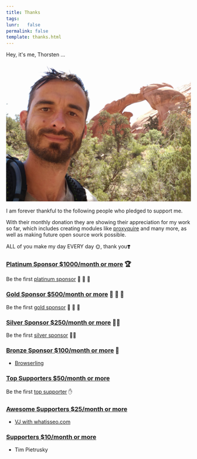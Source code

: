 ```yaml
---
title: Thanks
tags:
lunr:   false
permalink: false
template: thanks.html
---
```


Hey, it's me, Thorsten ...

<img src="img/portrait-with-support.jpg" alt="profile-pic" class="thanks-profile">

I am forever thankful to the following people who pledged to support me.

With their monthly donation they are showing their appreciation for my work so far, which includes creating modules like
[proxyquire](https://github.com/thlorenz/proxyquire) and many more, as well as making future open source work possible.

ALL of you make my day EVERY day 🌞, thank you❣️

### [Platinum Sponsor $1000/month or more](https://www.patreon.com/bePatron?c=1367395&rid=2213058)  🏆

Be the first [platinum sponsor](https://www.patreon.com/bePatron?c=1367395&rid=2213058) 💪 💪 💪

### [Gold Sponsor $500/month or more](https://www.patreon.com/bePatron?c=1367395&rid=2212838)        🏅 🏅 🏅

Be the first [gold sponsor](https://www.patreon.com/bePatron?c=1367395&rid=2212838)   💪 💪 💪

### [Silver Sponsor $250/month or more](https://www.patreon.com/bePatron?c=1367395&rid=2212827)    🏅🏅

Be the first [silver sponsor](https://www.patreon.com/bePatron?c=1367395&rid=2212827) 💪💪

### [Bronze Sponsor $100/month or more](https://www.patreon.com/bePatron?c=1367395&rid=2205976)  🏅

- [Browserling](https://www.browserling.com/)

### [Top Supporters $50/month or more](https://www.patreon.com/bePatron?c=1367395&rid=2211669)

Be the first [top supporter](https://www.patreon.com/bePatron?c=1367395&rid=2211669) ✋

### [Awesome Supporters $25/month or more](https://www.patreon.com/bePatron?c=1367395&rid=2205960)

- [VJ with whatisseo.com](https://www.whatisseo.com/)

### [Supporters $10/month or more](https://www.patreon.com/bePatron?c=1367395&rid=2205924)

- Tim Pietrusky
